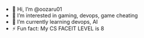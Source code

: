- 👋 Hi, I’m @oozaru01
- 👀 I’m interested in gaming, devops, game cheating
- 🌱 I’m currently learning devops, AI
- ⚡ Fun fact: My CS FACEIT LEVEL is 8
